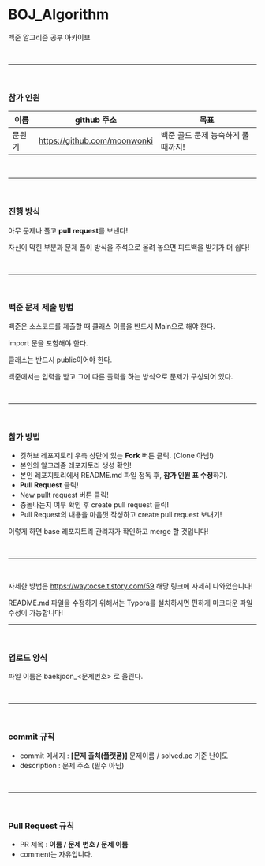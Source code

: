 # BOJ_Algorithm
백준 알고리즘 공부 아카이브

<br />

------

<br />

### 참가 인원

| 이름   | github 주소                  | 목표                               |
| ------ | ---------------------------- | ---------------------------------- |
| 문원기 | https://github.com/moonwonki | 백준 골드 문제 능숙하게 풀 때까지! |


<br />

------

<br />

### 진행 방식

아무 문제나 풀고 **pull request**를 보낸다!

자신이 막힌 부분과 문제 풀이 방식을 주석으로 올려 놓으면 피드백을 받기가 더 쉽다!

<br />

------

<br />

### 백준 문제 제출 방법

백준은 소스코드를 제출할 때 클래스 이름을 반드시 Main으로 해야 한다.

import 문을 포함해야 한다.

클래스는 반드시 public이어야 한다.

백준에서는 입력을 받고 그에 따른 출력을 하는 방식으로 문제가 구성되어 있다.

<br />

------

<br />

### 참가 방법

- 깃허브 레포지토리 우측 상단에 있는 **Fork** 버튼 클릭. (Clone 아님!)  
- 본인의 알고리즘 레포지토리 생성 확인!  
- 본인 레포지토리에서 README.md 파일 정독 후, **참가 인원 표 수정**하기.  
- **Pull Request** 클릭!  
- New pullt request 버튼 클릭!  
- 충돌나는지 여부 확인 후 create pull request 클릭!  
- Pull Request의 내용을 마음껏 작성하고 create pull request 보내기!  

이렇게 하면 base 레포지토리 관리자가 확인하고 merge 할 것입니다!

<br />

------

<br />

자세한 방법은 https://waytocse.tistory.com/59 해당 링크에 자세히 나와있습니다!

README.md 파일을 수정하기 위해서는 Typora를 설치하시면 편하게 마크다운 파일 수정이 가능합니다!
<br />


------

<br />

### 업로드 양식

파일 이름은 baekjoon_<문제번호> 로 올린다.

<br />

------

<br />

### commit 규칙

- commit 메세지 : **[문제 출처(플랫폼)]** 문제이름 / solved.ac 기준 난이도
- description : 문제 주소 (필수 아님)

<br />

------

<br />

### Pull Request 규칙

- PR 제목 : **이름 / 문제 번호 / 문제 이름**
- comment는 자유입니다.

<br />



